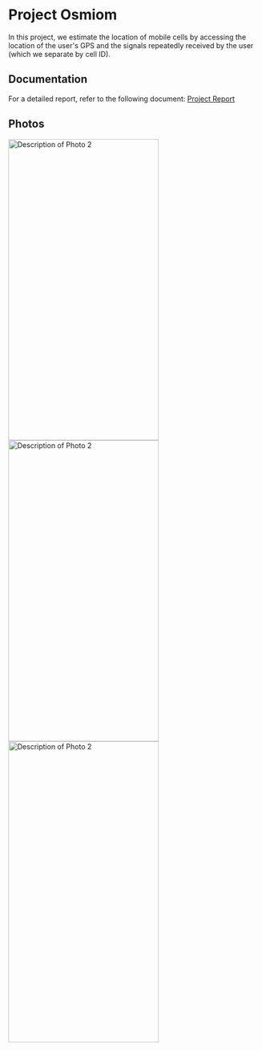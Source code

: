 # Project Osmiom

In this project, we estimate the location of mobile cells by accessing the location of the user's GPS and the signals repeatedly received by the user (which we separate by cell ID).

## Documentation
For a detailed report, refer to the following document:
[Project Report](https://github.com/jasminet2001/osmiom/blob/report/gozareshkar2%20(1).pdf)


## Photos

<img src="https://github.com/jasminet2001/osmiom/assets/16831241/6d26212a-2773-4c02-90b0-ebdd6faad7d4" alt="Description of Photo 2" width="300" height="600">
<img src="https://github.com/jasminet2001/osmiom/assets/16831241/5c3be7e3-ace8-4039-b095-4f0cd7cca29b" alt="Description of Photo 2" width="300" height="600">
<img src="https://github.com/jasminet2001/osmiom/assets/16831241/5cc06930-ce8e-407d-85eb-e339b3c98a09" alt="Description of Photo 2" width="300" height="600">
